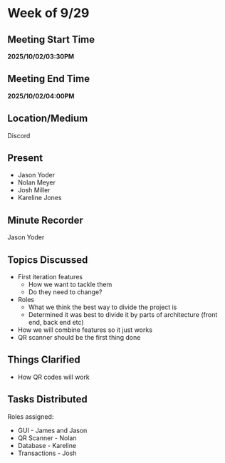 # Week of 9/29

## Meeting Start Time

**2025/10/02/03:30PM** 

## Meeting End Time

**2025/10/02/04:00PM**

## Location/Medium

Discord

## Present
- Jason Yoder
- Nolan Meyer
- Josh Miller
- Kareline Jones

## Minute Recorder
Jason Yoder

## Topics Discussed

- First iteration features
  - How we want to tackle them
  - Do they need to change?
- Roles
  - What we think the best way to divide the project is
  - Determined it was best to divide it by parts of architecture (front end, back end etc)
- How we will combine features so it just works
- QR scanner should be the first thing done
## Things Clarified

- How QR codes will work

## Tasks Distributed
Roles assigned:
- GUI - James and Jason
- QR Scanner - Nolan
- Database - Kareline
- Transactions - Josh
